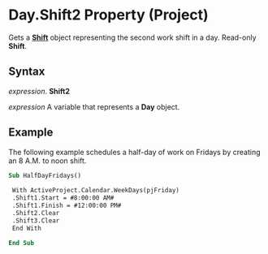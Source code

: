 
# Day.Shift2 Property (Project)

Gets a  **[Shift](bf224646-d1c6-bc4a-1cce-a08b2f4e417d.md)** object representing the second work shift in a day. Read-only **Shift**.


## Syntax

 _expression_. **Shift2**

 _expression_ A variable that represents a **Day** object.


## Example

The following example schedules a half-day of work on Fridays by creating an 8 A.M. to noon shift.


```vb
Sub HalfDayFridays() 
 
 With ActiveProject.Calendar.WeekDays(pjFriday) 
 .Shift1.Start = #8:00:00 AM# 
 .Shift1.Finish = #12:00:00 PM# 
 .Shift2.Clear 
 .Shift3.Clear 
 End With 
 
End Sub
```

